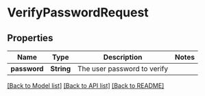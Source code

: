 # VerifyPasswordRequest

## Properties

Name | Type | Description | Notes
------------ | ------------- | ------------- | -------------
**password** | **String** | The user password to verify | 

[[Back to Model list]](../README.md#documentation-for-models) [[Back to API list]](../README.md#documentation-for-api-endpoints) [[Back to README]](../README.md)


